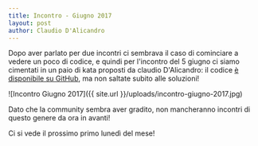 ```yaml
---
title: Incontro - Giugno 2017
layout: post
author: Claudio D'Alicandro
---
```


Dopo aver parlato per due incontri ci sembrava il caso di cominciare a vedere un poco di codice, e quindi per l'incontro del 5 giugno ci siamo cimentati in un paio di kata proposti da claudio D'Alicandro: il codice [è disponibile su GitHub](https://github.com/elixir-roma/kata_collection), ma non saltate subito alle soluzioni!

![Incontro Giugno 2017]({{ site.url }}/uploads/incontro-giugno-2017.jpg)

Dato che la community sembra aver gradito, non mancheranno incontri di questo genere da ora in avanti!

Ci si vede il prossimo primo lunedì del mese!
